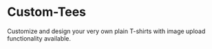 # Custom-Tees
Customize and design your very own plain T-shirts with image upload functionality available.

